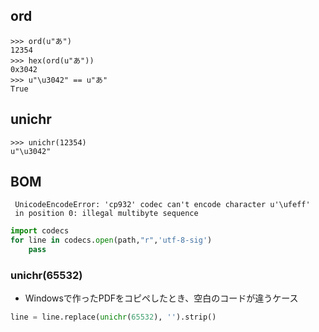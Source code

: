## ord  

~~~
>>> ord(u"あ")
12354
>>> hex(ord(u"あ"))
0x3042
>>> u"\u3042" == u"あ"
True
~~~

## unichr

~~~
>>> unichr(12354)
u"\u3042" 
~~~

## BOM

~~~
 UnicodeEncodeError: 'cp932' codec can't encode character u'\ufeff' 
 in position 0: illegal multibyte sequence
~~~

~~~py
import codecs
for line in codecs.open(path,"r",'utf-8-sig')
	pass
~~~

### unichr(65532)

- Windowsで作ったPDFをコピペしたとき、空白のコードが違うケース

~~~py
line = line.replace(unichr(65532), '').strip()    
~~~
	 

